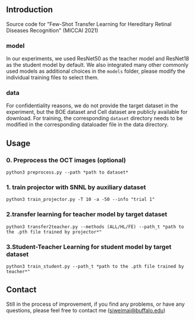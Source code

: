 ## Introduction

Source code for "Few-Shot Transfer Learning for Hereditary Retinal Diseases Recognition" (MICCAI 2021)

### model
In our experiments, we used ResNet50 as the teacher model and ResNet18 as the student model by default. We also integrated many other commonly used models as additional choices in the `models` folder, please modify the individual training files to select them.

### data
For confidentiality reasons, we do not provide the target dataset in the experiment, but the BOE dataset and Cell dataset are publicly available for download. For training, the corresponding `dataset` directory needs to be modified in the corresponding dataloader file in the data directory.

## Usage

### 0. Preprocess the OCT images (optional)

`python3 preprocess.py --path *path to dataset*`

### 1. train projector with SNNL by auxiliary dataset

`python3 train_projector.py -T 10 -a -50 --info "trial 1"`

### 2.transfer learning for teacher model by target dataset

`python3 transfer2teacher.py --methods (ALL/HL/FE) --path_t *path to the .pth file trained by projector*"`

### 3.Student-Teacher Learning for student model by target dataset

`python3 train_student.py --path_t *path to the .pth file trained by teacher*"`

## Contact
Still in the process of improvement, if you find any problems, or have any questions, please feel free to contact me (siweimai@buffalo.edu)
